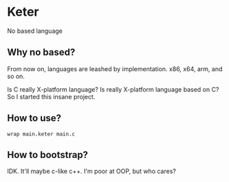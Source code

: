 # Keter
No based language

## Why no based?
From now on, languages are leashed by implementation. x86, x64, arm, and so on.

Is C really X-platform language? Is really X-platform language based on C? So I started this insane project.

## How to use?
```
wrap main.keter main.c
```

## How to bootstrap?
IDK.
It'll maybe c-like c++.
I'm poor at OOP, but who cares?
